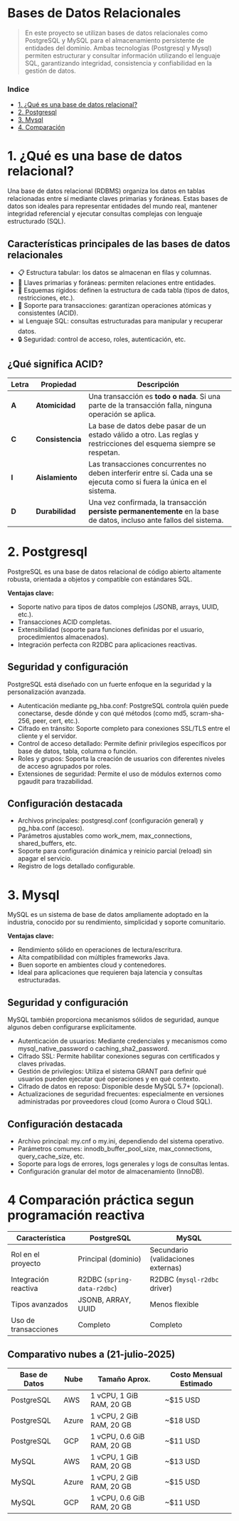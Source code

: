 # Bases de Datos Relacionales
> En este proyecto se utilizan bases de datos relacionales como PostgreSQL y MySQL para el almacenamiento persistente de entidades del dominio. Ambas tecnologías (Postgresql y Mysql) permiten estructurar y consultar información utilizando el lenguaje SQL, garantizando integridad, consistencia y confiabilidad en la gestión de datos.

### Indice

* [1. ¿Qué es una base de datos relacional?](#id1)
* [2. Postgresql](#id2)
* [3. Mysql](#id3)
* [4. Comparación](#id4)

# <div id='id1'/>
# 1. ¿Qué es una base de datos relacional?
Una base de datos relacional (RDBMS) organiza los datos en tablas relacionadas entre sí mediante claves primarias y foráneas. Estas bases de datos son ideales para representar entidades del mundo real, mantener integridad referencial y ejecutar consultas complejas con lenguaje estructurado (SQL).

## Características principales de las bases de datos relacionales
- 📋 Estructura tabular: los datos se almacenan en filas y columnas.
- 🔑 Llaves primarias y foráneas: permiten relaciones entre entidades.
- 📐 Esquemas rígidos: definen la estructura de cada tabla (tipos de datos, restricciones, etc.).
- 🧾 Soporte para transacciones: garantizan operaciones atómicas y consistentes (ACID).
- 📊 Lenguaje SQL: consultas estructuradas para manipular y recuperar datos.
- 🔒 Seguridad: control de acceso, roles, autenticación, etc.

## ¿Qué significa ACID?
| Letra | Propiedad        | Descripción                                                                                                            |
| ----- | ---------------- | ---------------------------------------------------------------------------------------------------------------------- |
| **A** | **Atomicidad**   | Una transacción es **todo o nada**. Si una parte de la transacción falla, ninguna operación se aplica.                 |
| **C** | **Consistencia** | La base de datos debe pasar de un estado válido a otro. Las reglas y restricciones del esquema siempre se respetan.    |
| **I** | **Aislamiento**  | Las transacciones concurrentes no deben interferir entre sí. Cada una se ejecuta como si fuera la única en el sistema. |
| **D** | **Durabilidad**  | Una vez confirmada, la transacción **persiste permanentemente** en la base de datos, incluso ante fallos del sistema.  |

# <div id='id2'/>
# 2. Postgresql
PostgreSQL es una base de datos relacional de código abierto altamente robusta, orientada a objetos y compatible con estándares SQL.

**Ventajas clave:**
- Soporte nativo para tipos de datos complejos (JSONB, arrays, UUID, etc.).
- Transacciones ACID completas.
- Extensibilidad (soporte para funciones definidas por el usuario, procedimientos almacenados).
- Integración perfecta con R2DBC para aplicaciones reactivas.

## Seguridad y configuración
PostgreSQL está diseñado con un fuerte enfoque en la seguridad y la personalización avanzada.

- Autenticación mediante pg_hba.conf: PostgreSQL controla quién puede conectarse, desde dónde y con qué métodos (como md5, scram-sha-256, peer, cert, etc.).
- Cifrado en tránsito: Soporte completo para conexiones SSL/TLS entre el cliente y el servidor.
- Control de acceso detallado: Permite definir privilegios específicos por base de datos, tabla, columna o función.
- Roles y grupos: Soporta la creación de usuarios con diferentes niveles de acceso agrupados por roles.
- Extensiones de seguridad: Permite el uso de módulos externos como pgaudit para trazabilidad.

## Configuración destacada
- Archivos principales: postgresql.conf (configuración general) y pg_hba.conf (acceso).
- Parámetros ajustables como work_mem, max_connections, shared_buffers, etc.
- Soporte para configuración dinámica y reinicio parcial (reload) sin apagar el servicio.
- Registro de logs detallado configurable.

# <div id='id3'/>
# 3. Mysql
MySQL es un sistema de base de datos ampliamente adoptado en la industria, conocido por su rendimiento, simplicidad y soporte comunitario.

**Ventajas clave:**
- Rendimiento sólido en operaciones de lectura/escritura.
- Alta compatibilidad con múltiples frameworks Java.
- Buen soporte en ambientes cloud y contenedores.
- Ideal para aplicaciones que requieren baja latencia y consultas estructuradas.

## Seguridad y configuración
MySQL también proporciona mecanismos sólidos de seguridad, aunque algunos deben configurarse explícitamente.

- Autenticación de usuarios: Mediante credenciales y mecanismos como mysql_native_password o caching_sha2_password.
- Cifrado SSL: Permite habilitar conexiones seguras con certificados y claves privadas.
- Gestión de privilegios: Utiliza el sistema GRANT para definir qué usuarios pueden ejecutar qué operaciones y en qué contexto.
- Cifrado de datos en reposo: Disponible desde MySQL 5.7+ (opcional).
- Actualizaciones de seguridad frecuentes: especialmente en versiones administradas por proveedores cloud (como Aurora o Cloud SQL).

## Configuración destacada
- Archivo principal: my.cnf o my.ini, dependiendo del sistema operativo.
- Parámetros comunes: innodb_buffer_pool_size, max_connections, query_cache_size, etc.
- Soporte para logs de errores, logs generales y logs de consultas lentas.
- Configuración granular del motor de almacenamiento (InnoDB).

# <div id='id4'/>
# 4 Comparación práctica segun programación reactiva
| Característica       | PostgreSQL                  | MySQL                              |
| -------------------- | --------------------------- | ---------------------------------- |
| Rol en el proyecto   | Principal (dominio)         | Secundario (validaciones externas) |
| Integración reactiva | R2DBC (`spring-data-r2dbc`) | R2DBC (`mysql-r2dbc` driver)       |
| Tipos avanzados      | JSONB, ARRAY, UUID          | Menos flexible                     |
| Uso de transacciones | Completo                    | Completo                           |

## Comparativo nubes a (21-julio-2025)

| Base de Datos | Nube  | Tamaño Aprox.              | Costo Mensual Estimado |
| ------------- | ----- | -------------------------- | ---------------------- |
| PostgreSQL    | AWS   | 1 vCPU, 1 GiB RAM, 20 GB   | \~\$15 USD             |
| PostgreSQL    | Azure | 1 vCPU, 2 GiB RAM, 20 GB   | \~\$18 USD             |
| PostgreSQL    | GCP   | 1 vCPU, 0.6 GiB RAM, 20 GB | \~\$11 USD             |
| MySQL         | AWS   | 1 vCPU, 1 GiB RAM, 20 GB   | \~\$13 USD             |
| MySQL         | Azure | 1 vCPU, 2 GiB RAM, 20 GB   | \~\$15 USD             |
| MySQL         | GCP   | 1 vCPU, 0.6 GiB RAM, 20 GB | \~\$11 USD             |


